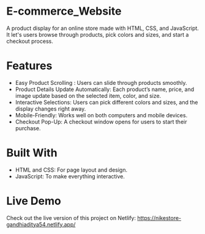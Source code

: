 # E-commerce_Website

A product display for an online store made with HTML, CSS, and JavaScript. It let's users browse through products, pick colors and sizes, and start a checkout process.

# Features

* Easy Product Scrolling : Users can slide through products smoothly.
* Product Details Update Automatically: Each product’s name, price, and image update based on the selected item, color, and size.
* Interactive Selections: Users can pick different colors and sizes, and the display changes right away.
* Mobile-Friendly: Works well on both computers and mobile devices.
* Checkout Pop-Up: A checkout window opens for users to start their purchase.

# Built With

* HTML and CSS: For page layout and design.
* JavaScript: To make everything interactive.

# Live Demo
Check out the live version of this project on Netlify: https://nikestore-gandhiaditya54.netlify.app/

